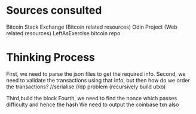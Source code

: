 # Sources consulted
Bitcoin Stack Exchange (Bitcoin related resources)
Odin Project (Web related resources)
LeftAsExercise
bitcoin repo

# Thinking Process
First, we need to parse the json files to get the required info.
Second, we need to validate the transactions using that info, but then how do we order the transactions?
//serialise
//dp problem (recursively build utxo)



Third,build the block
Fourth, we need to find the nonce which passes difficulty and hence the hash
We need to output the coinbase txn also